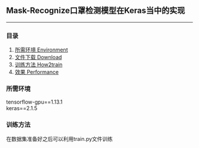 ## Mask-Recognize口罩检测模型在Keras当中的实现
---

### 目录
1. [所需环境 Environment](#所需环境)
2. [文件下载 Download](#文件下载)
3. [训练方法 How2train](#训练方法)
4. [效果 Performance](#效果)

### 所需环境
tensorflow-gpu==1.13.1  
keras==2.1.5  

### 训练方法
在数据集准备好之后可以利用train.py文件训练
